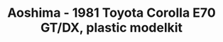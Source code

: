 ---
layout: product
title: "Aoshima - 1981 Toyota Corolla E70 GT/DX, plastic modelkit"
price: "TBA" 
desc: "N/A"
img_path: "/assets/img/AO55243.jpg"
brand: "N/A"
available: false
special_offer: false
new: false
soon: false
cat: "010000"
subcat: "013700"
subsubcat: "0N/A"
sifra: "AO55243"
popular: true
---